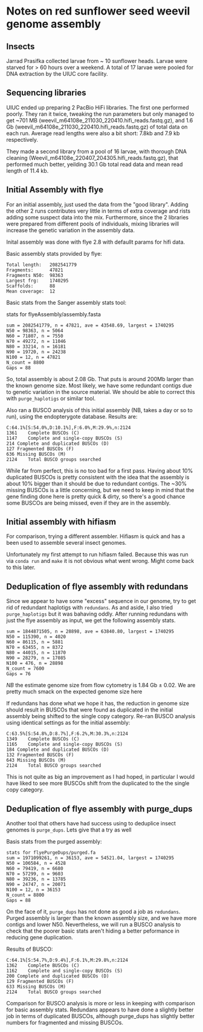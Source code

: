 # Notes on red sunflower seed weevil genome assembly

## Insects

Jarrad Prasifka collected larvae from ~ 10 sunflower heads. Larvae were starved for > 60 hours over a weekend. A total of 17 larvae were pooled for DNA extraction by the UIUC core facility.

## Sequencing libraries

UIUC ended up preparing 2 PacBio HiFi libraries. The first one performed poorly. They ran it twice, tweaking the run parameters but only managed to get ~701 MB (weevil_m64108e_211030_220410.hifi_reads.fastq.gz), and 1.6 Gb (weevil_m64108e_211030_220410.hifi_reads.fastq.gz) of total data on each run. Average read lengths were also a bit short: 7.8kb and 7.9 kb respectively.

They made a second library from a pool of 16 larvae, with thorough DNA cleaning (Weevil_m64108e_220407_204305.hifi_reads.fastq.gz), that performed much better, yeilding 30.1 Gb total read data and mean read length of 11.4 kb.

## Initial Assembly with flye

For an initial assembly, just used the data from the "good library". Adding the other 2 runs contributes very little in terms of extra coverage and rists adding some suspect data into the mix. Furthermore, since the 2 libraries were prepared from different pools of individuals, mixing libraries will increase the genetic variation in the assembly data.

Inital assembly was done with flye 2.8 with defaullt params for hifi data.

Basic assembly stats provided by flye:

	Total length:   2082541779
	Fragments:      47821
	Fragments N50:  98363
	Largest frg:    1740295
	Scaffolds:      88
	Mean coverage:  12

Basic stats from the Sanger assembly stats tool:

stats for flyeAssembly/assembly.fasta

	sum = 2082541779, n = 47821, ave = 43548.69, largest = 1740295
	N50 = 98363, n = 5064
	N60 = 71807, n = 7550
	N70 = 49272, n = 11046
	N80 = 33214, n = 16181
	N90 = 19720, n = 24238
	N100 = 12, n = 47821
	N_count = 8800
	Gaps = 88

So, total assembly is about 2.08 Gb. That puts is around 200Mb larger than the known genome size. Most likely, we have some redundant contigs due to genetic variation in the source material. We should be able to correct this with `purge_haplotigs` or similar tool.

Also ran a BUSCO analysis of this initial assembly (NB, takes a day or so to run), using the endopterygote database. Results are:

	C:64.1%[S:54.0%,D:10.1%],F:6.0%,M:29.9%,n:2124
	1361	Complete BUSCOs (C)
	1147	Complete and single-copy BUSCOs (S)
	214	Complete and duplicated BUSCOs (D)
	127	Fragmented BUSCOs (F)
	636	Missing BUSCOs (M)
	2124	Total BUSCO groups searched

While far from perfect, this is no too bad for a first pass. Having about 10% duplicated BUSCOs is pretty consistent with the idea that the assembly is about 10% bigger than it should be due to redundant contigs. The ~30% missing BUSCOs is a little concerning, but we need to keep in mind that the gene finding done here is pretty quick & dirty, so there's a good chance some BUSCOs are being missed, even if they are in the assembly.



## Initial assembly with hifiasm

For comparison, trying a different assembler. Hifiasm is quick and has a been used to assemble several insect genomes.

Unfortunately my first attempt to run hifiasm failed. Because this was run via `conda run` and `make` it is not obvious what went wrong. Might come back to this later.


## Deduplication of flye assembly with redundans

Since we appear to have some "excess" sequence in our genome, try to get rid of redundant haplotigs with `redundans`. As and aside, I also tried `purge_haplotigs` but it was bahaving oddly. After running redundans with just the flye assembly as input, we get the following assembly stats.

	sum = 1844871505, n = 28898, ave = 63840.80, largest = 1740295
	N50 = 115390, n = 4020
	N60 = 86115, n = 5881
	N70 = 63455, n = 8372
	N80 = 44015, n = 11870
	N90 = 28279, n = 17085
	N100 = 476, n = 28898
	N_count = 7600
	Gaps = 76
	
*NB* the estimate genome size from flow cytometry is 1.84 Gb ± 0.02. We are pretty much smack on the expected genome size here

If redundans has done what we hope it has, the reduction in genome size should result in BUSCOs that were found as duplicated in the initial assembly being shifted to the single copy category. Re-ran BUSCO analysis using identical settings as for the initial assembly:

	C:63.5%[S:54.8%,D:8.7%],F:6.2%,M:30.3%,n:2124
	1349	Complete BUSCOs (C)
	1165	Complete and single-copy BUSCOs (S)
	184	Complete and duplicated BUSCOs (D)
	132	Fragmented BUSCOs (F)
	643	Missing BUSCOs (M)
	2124	Total BUSCO groups searched

This is not quite as big an improvement as I had hoped, in particular I would have liked to see more BUSCOs shift from the duplicated to the the single copy category.

## Deduplication of flye assembly with purge_dups

Another tool that others have had success using to deduplice insect genomes is `purge_dups`. Lets give that a try as well

Basis stats from the purged assembly:

	stats for flyePurgeDups/purged.fa
	sum = 1971099261, n = 36153, ave = 54521.04, largest = 1740295
	N50 = 106584, n = 4528
	N60 = 79419, n = 6680
	N70 = 57299, n = 9603
	N80 = 39236, n = 13785
	N90 = 24747, n = 20071
	N100 = 12, n = 36153
	N_count = 8800
	Gaps = 88

On the face of it, `purge_dups` has not done as good a job as `redundans`. Purged assembly is larger than the known assembly size, and we have more contigs and lower N50. Nevertheless, we will run a BUSCO analysis to check that the poorer basic stats aren't hiding a better peformance in reducing gene duplication.

Results of BUSCO:

	C:64.1%[S:54.7%,D:9.4%],F:6.1%,M:29.8%,n:2124
	1362	Complete BUSCOs (C)
	1162	Complete and single-copy BUSCOs (S)
	200	Complete and duplicated BUSCOs (D)
	129	Fragmented BUSCOs (F)
	633	Missing BUSCOs (M)
	2124	Total BUSCO groups searched

Comparison for BUSCO analysis is more or less in keeping with comparison for basic assembly stats. Redundans appears to have done a slightly better job in terms of duplicated BUSCOs, although purge_dups has slightly better numbers for fragmented and missing BUSCOs.

